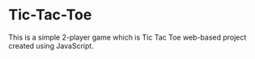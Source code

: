 # Tic-Tac-Toe
This is a simple 2-player game which is Tic Tac Toe web-based project created using JavaScript.
